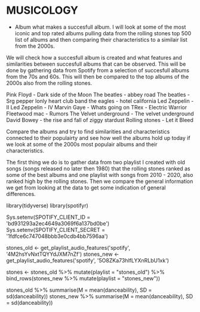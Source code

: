 # MUSICOLOGY

 - Album
what makes a succesfull album. I will look at some of the most iconic and top rated albums pulling data from the rolling stones top 500 list of albums and then comparing their characteristics to a similair list from the 2000s. 

We will check how a succesfull album is created and what features and similarities between succesfull albums that can be observed. This will be done by gathering data from Spotify from a selection of succesfull albums from the 70s and 60s. This will then be compared to the top albums of the 2000s also from the rolling stones. 

Pink Floyd - Dark side of the Moon
The beatles - abbey road
The beatles - Srg pepper lonly heart club band
the eagles - hotel california
Led Zeppelin - II
Led Zeppelin - IV
Marvin Gaye - Whats going on 
TRex - Electric Warrior 
Fleetwood mac - Rumors
The Velvet underground - The velvet underground
David Bowey - the rise and fall of ziggy stardust
Rolling stones - Let it Bleed



Compare the albums and try to find similarities and characteristics connected to their populairty and see how well the albums hold up today if we look at some of the 2000s most populair albums and their characteristics. 

The first thing we do is to gather data from two playlist I created with old songs (songs released no later then 1980) that the rolling stones ranked as some of the best albums and one playlist with songs from 2010 - 2020, also ranked high by the rolling stones. Then we compare the general information we get from looking at the data to get some indication of general differences.

library(tidyverse)
library(spotifyr)

Sys.setenv(SPOTIFY_CLIENT_ID = 'bd931293a2ec4649a3069f6a137bd0be')
Sys.setenv(SPOTIFY_CLIENT_SECRET = '1fdfce6c747048bbb3e0cdb4bb7596aa')

stones_old <- get_playlist_audio_features('spotify', '4M2hsYvNxtTQYYdJXM7nZf')
stones_new <- get_playlist_audio_features('spotify', '5O8ZKa73hlfLYXnRLbU1xk')


stones <- stones_old %>% mutate(playlist = "stones_old") %>%
  bind_rows(stones_new %>% mutate(playlist = "stones_new"))

stones_old %>% summarise(M = mean(danceability), SD = sd(danceability))
stones_new %>% summarise(M = mean(danceability), SD = sd(danceability))


